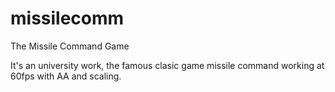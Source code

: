 # missilecomm
The Missile Command Game

It's an university work, the famous clasic game missile command working at 60fps with AA and scaling.
